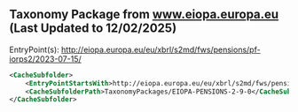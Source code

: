 ## Taxonomy Package from www.eiopa.europa.eu (Last Updated to 12/02/2025)
EntryPoint(s): http://eiopa.europa.eu/eu/xbrl/s2md/fws/pensions/pf-iorps2/2023-07-15/

```xml
<CacheSubfolder>
    <EntryPointStartsWith>http://eiopa.europa.eu/eu/xbrl/s2md/fws/pensions/pf-iorps2/2023-07-15/</EntryPointStartsWith>
    <CacheSubfolderPath>TaxonomyPackages/EIOPA-PENSIONS-2-9-0</CacheSubfolderPath>
</CacheSubfolder>
```